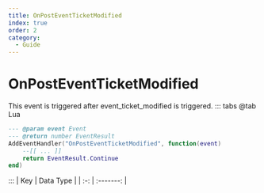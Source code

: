 ```yaml
---
title: OnPostEventTicketModified
index: true
order: 2
category:
  - Guide
---
```


# OnPostEventTicketModified
This event is triggered after event_ticket_modified is triggered.
::: tabs
@tab Lua
```lua
--- @param event Event
--- @return number EventResult
AddEventHandler("OnPostEventTicketModified", function(event)
    --[[ ... ]]
    return EventResult.Continue
end)
```

:::
| Key | Data Type |
| :-: | :-------: |